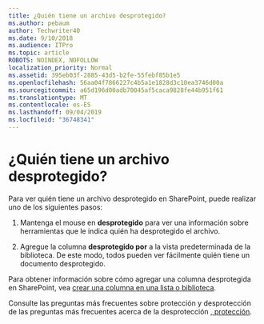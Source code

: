 ```yaml
---
title: ¿Quién tiene un archivo desprotegido?
ms.author: pebaum
author: Techwriter40
ms.date: 9/10/2018
ms.audience: ITPro
ms.topic: article
ROBOTS: NOINDEX, NOFOLLOW
localization_priority: Normal
ms.assetid: 395eb03f-2885-43d5-b2fe-55febf85b1e5
ms.openlocfilehash: 56aa04f7866227c4b5a1e1828d3c10ea3746d00a
ms.sourcegitcommit: a65d196d00adb70045af5caca9828fe44b951f61
ms.translationtype: MT
ms.contentlocale: es-ES
ms.lasthandoff: 09/04/2019
ms.locfileid: "36748341"
---
```

# <a name="who-has-a-file-checked-out"></a>¿Quién tiene un archivo desprotegido?

Para ver quién tiene un archivo desprotegido en SharePoint, puede realizar uno de los siguientes pasos:
  
1. Mantenga el mouse en **desprotegido** para ver una información sobre herramientas que le indica quién ha desprotegido el archivo. 
    
2. Agregue la columna **desprotegido por** a la vista predeterminada de la biblioteca. De este modo, todos pueden ver fácilmente quién tiene un documento desprotegido. 
    
Para obtener información sobre cómo agregar una columna desprotegida en SharePoint, vea [crear una columna en una lista o biblioteca](https://go.microsoft.com/fwlink/?linkid=2019591). 
  
Consulte las preguntas más frecuentes sobre protección y desprotección de las preguntas más frecuentes acerca de la desprotección [, protección](https://go.microsoft.com/fwlink/?linkid=2018786).
  

